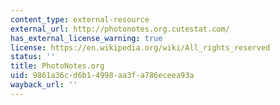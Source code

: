 ```yaml
---
content_type: external-resource
external_url: http://photonotes.org.cutestat.com/
has_external_license_warning: true
license: https://en.wikipedia.org/wiki/All_rights_reserved
status: ''
title: PhotoNotes.org
uid: 9861a36c-d6b1-4998-aa3f-a786eceea93a
wayback_url: ''
---
```


